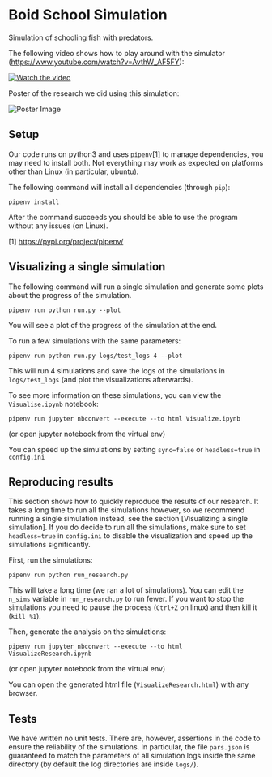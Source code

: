 # Boid School Simulation

Simulation of schooling fish with predators.

The following video shows how to play around with the simulator (https://www.youtube.com/watch?v=AvthW_AF5FY):

[![Watch the video](https://img.youtube.com/vi/AvthW_AF5FY/maxresdefault.jpg)](https://www.youtube.com/watch?v=AvthW_AF5FY)

Poster of the research we did using this simulation:

![Poster Image](https://user-images.githubusercontent.com/10909323/106357854-06827300-6309-11eb-975f-6a5a06ed1d0d.png)


## Setup

Our code runs on python3 and uses `pipenv`[1] to manage dependencies, you may need to install both. Not everything may work as expected on platforms other than Linux (in particular, ubuntu).

The following command will install all dependencies (through `pip`):

`pipenv install`

After the command succeeds you should be able to use the program without any issues (on Linux).

[1] https://pypi.org/project/pipenv/


## Visualizing a single simulation

The following command will run a single simulation and generate some plots about the progress of the simulation.

`pipenv run python run.py --plot`

You will see a plot of the progress of the simulation at the end.

To run a few simulations with the same parameters:

`pipenv run python run.py logs/test_logs 4 --plot`

This will run 4 simulations and save the logs of the simulations in `logs/test_logs` (and plot the visualizations afterwards).

To see more information on these simulations, you can view the `Visualise.ipynb` notebook:

`pipenv run jupyter nbconvert --execute --to html Visualize.ipynb`

(or open jupyter notebook from the virtual env)

You can speed up the simulations by setting `sync=false` or `headless=true` in `config.ini`


## Reproducing results

This section shows how to quickly reproduce the results of our research. It takes a long time to run all the simulations however, so we recommend running a single simulation instead, see the section [Visualizing a single simulation]. If you do decide to run all the simulations, make sure to set `headless=true` in `config.ini` to disable the visualization and speed up the simulations significantly.

First, run the simulations:

`pipenv run python run_research.py`

This will take a long time (we ran a lot of simulations). You can edit the `n_sims` variable in `run_research.py` to run fewer. If you want to stop the simulations you need to pause the process (`Ctrl+Z` on linux) and then kill it (`kill %1`).

Then, generate the analysis on the simulations:

`pipenv run jupyter nbconvert --execute --to html VisualizeResearch.ipynb`

(or open jupyter notebook from the virtual env)

You can open the generated html file (`VisualizeResearch.html`) with any browser.

## Tests

We have written no unit tests. There are, however, assertions in the code to ensure the reliability of the simulations. In particular, the file `pars.json` is guaranteed to match the parameters of all simulation logs inside the same directory (by default the log directories are inside `logs/`).
